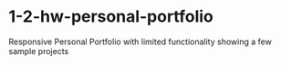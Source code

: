 # 1-2-hw-personal-portfolio
Responsive Personal Portfolio with limited functionality showing a few sample projects
